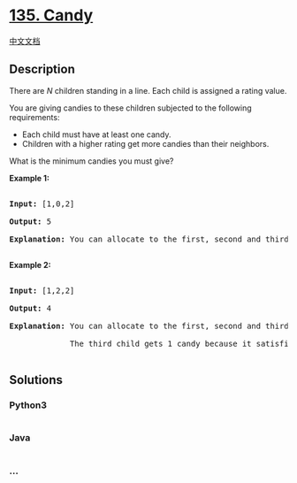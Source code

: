 # [135. Candy](https://leetcode.com/problems/candy)

[中文文档](/solution/0100-0199/0135.Candy/README.md)

## Description

<p>There are <em>N</em> children standing in a line. Each child is assigned a rating value.</p>

<p>You are giving candies to these children subjected to the following requirements:</p>

<ul>
    <li>Each child must have at least one candy.</li>
    <li>Children with a higher rating get more candies than their neighbors.</li>
</ul>

<p>What is the minimum candies you must give?</p>

<p><strong>Example 1:</strong></p>

<pre>

<strong>Input:</strong> [1,0,2]

<strong>Output:</strong> 5

<strong>Explanation:</strong> You can allocate to the first, second and third child with 2, 1, 2 candies respectively.

</pre>

<p><strong>Example 2:</strong></p>

<pre>

<strong>Input:</strong> [1,2,2]

<strong>Output:</strong> 4

<strong>Explanation:</strong> You can allocate to the first, second and third child with 1, 2, 1 candies respectively.

             The third child gets 1 candy because it satisfies the above two conditions.

</pre>

## Solutions

<!-- tabs:start -->

### **Python3**

```python

```

### **Java**

```java

```

### **...**

```

```

<!-- tabs:end -->
